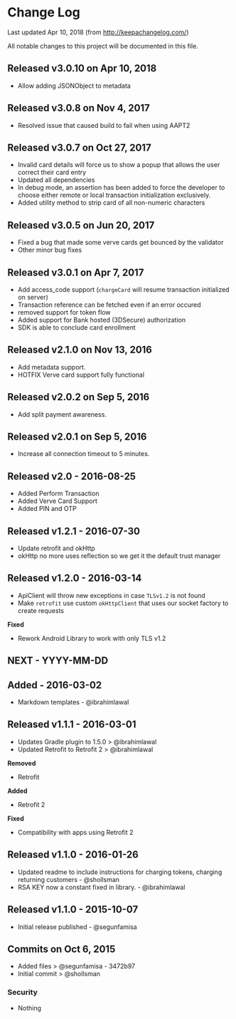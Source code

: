 # Change Log
Last updated Apr 10, 2018
(from http://keepachangelog.com/)

All notable changes to this project will be documented in this file.

## Released v3.0.10 on Apr 10, 2018
- Allow adding JSONObject to metadata

## Released v3.0.8 on Nov 4, 2017
- Resolved issue that caused build to fail when using AAPT2

## Released v3.0.7 on Oct 27, 2017
- Invalid card details will force us to show a popup that allows the user correct their card entry
- Updated all dependencies
- In debug mode, an assertion has been added to force the developer to choose either remote or local
transaction initialization exclusively.
- Added utility method to strip card of all non-numeric characters

## Released v3.0.5 on Jun 20, 2017
- Fixed a bug that made some verve cards get bounced by the validator
- Other minor bug fixes

## Released v3.0.1 on Apr 7, 2017
- Add access_code support (`chargeCard` will resume transaction initialized on server)
- Transaction reference can be fetched even if an error occured
- removed support for token flow
- Added support for Bank hosted (3DSecure) authorization
- SDK is able to conclude card enrollment

## Released v2.1.0 on Nov 13, 2016
- Add metadata support.
- HOTFIX Verve card support fully functional

## Released v2.0.2 on Sep 5, 2016
- Add split payment awareness.

## Released v2.0.1 on Sep 5, 2016
- Increase all connection timeout to 5 minutes.

## Released v2.0 - 2016-08-25
- Added Perform Transaction
- Added Verve Card Support
- Added PIN and OTP

## Released v1.2.1 - 2016-07-30
- Update retrofit and okHttp
- okHttp no more uses reflection so we get it the default trust manager

## Released v1.2.0 - 2016-03-14
- ApiClient will throw new exceptions in case `TLSv1.2` is not found
- Make `retrofit` use custom `okHttpClient` that uses our socket factory to create requests

**Fixed**
- Rework Android Library to work with only TLS v1.2

## NEXT - YYYY-MM-DD

## Added - 2016-03-02
- Markdown templates - @ibrahimlawal

## Released v1.1.1 - 2016-03-01
- Updates Gradle plugin to 1.5.0 > @ibrahimlawal
- Updated Retrofit to Retrofit 2 > @ibrahimlawal

**Removed**
- Retrofit

**Added**
- Retrofit 2

**Fixed**
- Compatibility with apps using Retrofit 2

## Released v1.1.0 - 2016-01-26
- Updated readme to include instructions for charging tokens, charging returning customers - @shollsman  
- RSA KEY now a constant fixed in library. - @ibrahimlawal

## Released v1.1.0 - 2015-10-07
- Initial release published - @segunfamisa

## Commits on Oct 6, 2015
- Added files > @segunfamisa - 3472b97
- Initial commit > @shollsman


### Security
- Nothing

